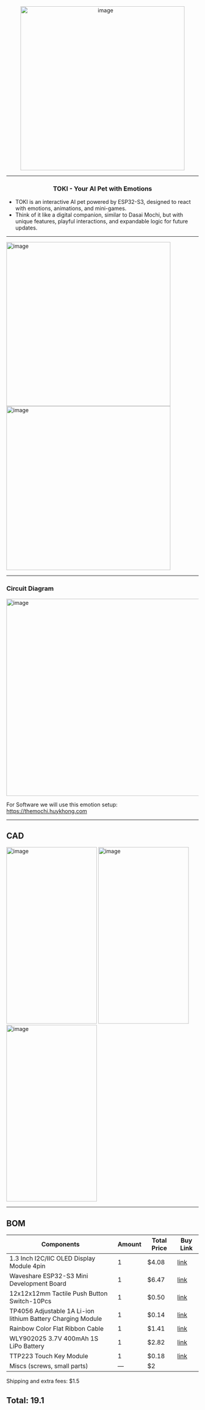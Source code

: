 <div align="center">
<img width="430" height="430" alt="image" src="https://github.com/user-attachments/assets/f0fa985a-ec3a-4c32-94a3-7ab02f499833" />
</div>

----

<h3 align="center">TOKI - Your AI Pet with Emotions</h3>

- TOKI is an interactive AI pet powered by ESP32-S3, designed to react with emotions, animations, and mini-games.  
- Think of it like a digital companion, similar to Dasai Mochi, but with unique features, playful interactions, and expandable logic for future updates.  

----

<img width="430" height="430" alt="image" src="https://github.com/user-attachments/assets/c7b72457-d785-4318-86e3-ea9e51c7c045" />

<br>

<img width="430" height="430" alt="image" src="https://github.com/user-attachments/assets/b37cbda7-711a-4cf1-8438-9351a5872c13" />
<p>

----
  
### Circuit Diagram
  
<img width="791" height="517" alt="image" src="https://github.com/user-attachments/assets/45479f49-31dd-4508-b029-fab7984b4d5d" />

For Software we will use this emotion setup: https://themochi.huykhong.com

----

## CAD

<img width="237" height="463" alt="image" src="https://github.com/user-attachments/assets/93da1e84-c657-4777-bcb4-3aba10aa687a" />

<img width="237" height="463" alt="image" src="https://github.com/user-attachments/assets/e5d81f1d-ed6f-46b9-8c93-0dc80af84149" />

<img width="237" height="463" alt="image" src="https://github.com/user-attachments/assets/647aaf36-8aae-4d39-911b-133a67abb74c" />

----

## BOM

| Components | Amount | Total Price | Buy Link |
|---|---|---|---|
| 1.3 Inch I2C/IIC OLED Display Module 4pin | 1 | $4.08 | [link](https://makerbazar.in/products/oled-display-1-3-inch-white?variant=44312820285680) |
| Waveshare ESP32-S3 Mini Development Board | 1 | $6.47 | [link](https://robu.in/product/waveshare-esp32-s3-mini-development-board-based-on-esp32-s3fh4r2-dual-core-processor-240mhz-running-frequency-2-4ghz-wi-fi-bluetooth-5/) |
| 12x12x12mm Tactile Push Button Switch-10Pcs | 1 | $0.50 | [link](https://robu.in/product/12x12x12mm-tactile-push-button-switch-10pcs/?gad_campaignid=17427802703) |
| TP4056 Adjustable 1A Li-ion lithium Battery Charging Module | 1 | $0.14 | [link](https://robu.in/product/tp4056-1a-li-ion-lithium-battery-charging-module-with-current-protection-type-c/) |
| Rainbow Color Flat Ribbon Cable | 1 | $1.41 | [link](https://robu.in/product/1-27mm-26awg-pure-copper-40pin-dupont-wire-flexible-rainbow-color-flat-ribbon-cable-1-meter/) |
| WLY902025 3.7V 400mAh 1S LiPo Battery | 1 | $2.82 | [link](https://robu.in/product/400mah-pcm-protected-micro-li-po-battery-2/) |
| TTP223 Touch Key Module | 1 | $0.18 | [link](https://robu.in/product/ttp223-touch-key-module-2pcs/?gad_campaignid=17427802703) |
| Miscs (screws, small parts) | — | $2 |

Shipping and extra fees: $1.5  

## Total: 19.1
